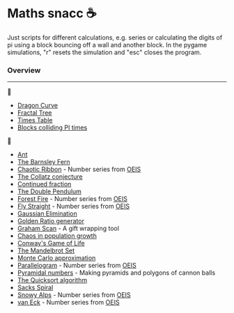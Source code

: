 # Maths snacc :coffee:

Just scripts for different calculations, e.g. series or calculating the digits of pi using a block bouncing off a wall and another block. In the pygame simulations, "r" resets the simulation and "esc" closes the program.

### Overview
------------
:file_folder:
* [Dragon Curve](dragon_curve)
* [Fractal Tree](fractal_tree)
* [Times Table](x_table)
* [Blocks colliding PI times](pi_count)

:memo:
* [Ant](ant.py)
* [The Barnsley Fern](barnsley_fern.py)
* [Chaotic Ribbon](chaotic_ribbon.py) - Number series from [OEIS](https://oeis.org/A055748)
* [The Collatz conjecture](collatz.py)
* [Continued fraction](continued_frac.py)
* [The Double Pendulum](double_pend.py)
* [Forest Fire](fire.py) - Number series from [OEIS](https://oeis.org/A229037)
* [Fly Straight](fly_straight.py) - Number series from [OEIS](https://oeis.org/A133058)
* [Gaussian Elimination](gauss_elim.py)
* [Golden Ratio generator](golden.py)
* [Graham Scan](graham_scan.py) - A gift wrapping tool
* [Chaos in population growth](growth.py)
* [Conway's Game of Life](life.py)
* [The Mandelbrot Set](mandelbrot.py)
* [Monte Carlo approximation](monte_carlo.py)
* [Parallelogram](parallelogram.py) - Number series from [OEIS](https://oeis.org/A265326)
* [Pyramidal numbers](pyramidal_number.py) - Making pyramids and polygons of cannon balls
* [The Quicksort algorithm](quicksort.py)
* [Sacks Spiral](sack_spiral.py)
* [Snowy Alps](snowy.py) - Number series from [OEIS](https://oeis.org/A279125)
* [van Eck](van_eck.py) - Number series from [OEIS](https://oeis.org/A181391)
